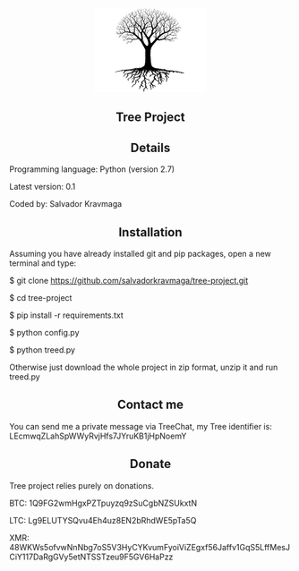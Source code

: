 <div align="center"><img src="https://raw.githubusercontent.com/salvadorkravmaga/tree-project/master/logo.png" width="200" height="150"></div>

<h2 align="center">Tree Project</h2>

<h2 align="center">Details</h2>

Programming language: Python (version 2.7)

Latest version: 0.1

Coded by: Salvador Kravmaga

<h2 align="center">Installation</h2>

Assuming you have already installed git and pip packages, open a new terminal and type:

$ git clone https://github.com/salvadorkravmaga/tree-project.git

$ cd tree-project

$ pip install -r requirements.txt

$ python config.py

$ python treed.py

Otherwise just download the whole project in zip format, unzip it and run treed.py

<h2 align="center">Contact me</h2>

You can send me a private message via TreeChat, my Tree identifier is: LEcmwqZLahSpWWyRvjHfs7JYruKB1jHpNoemY

<h2 align="center">Donate</h2>

Tree project relies purely on donations.

BTC: 1Q9FG2wmHgxPZTpuyzq9zSuCgbNZSUkxtN

LTC: Lg9ELUTYSQvu4Eh4uz8EN2bRhdWE5pTa5Q

XMR: 48WKWs5ofvwNnNbg7oS5V3HyCYKvumFyoiViZEgxf56Jaffv1GqS5LffMesJCiY117DaRgGVy5etNTSSTzeu9F5GV6HaPzz
